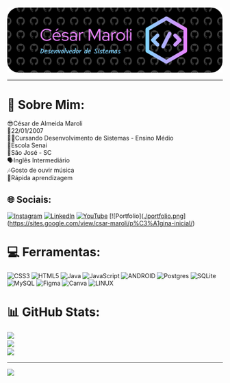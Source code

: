 <div align="center">
  
![Header](./github-header-image.png)

</div>

------------------------------------------------------------------------------------------------------------------------------------------------------------------

# 💫 Sobre Mim:
😎César de Almeida Maroli<br>👶22/01/2007<br>👨‍💻Cursando Desenvolvimento de Sistemas - Ensino Médio<br>🏫Escola Senai<br>🚩São José - SC<br>🗣Inglês Intermediário<br>🎶Gosto de ouvir música<br>🧠Rápida aprendizagem


## 🌐 Sociais:
[![Instagram](https://img.shields.io/badge/Instagram-%23E4405F.svg?logo=Instagram&logoColor=white)](https://instagram.com/https://www.secure.instagram.com/cesar.maroli/) [![LinkedIn](https://img.shields.io/badge/LinkedIn-%230077B5.svg?logo=linkedin&logoColor=white)](https://linkedin.com/in/https://www.linkedin.com/in/c%C3%A9sar-de-almeida-maroli-b20850269/) [![YouTube](https://img.shields.io/badge/YouTube-%23FF0000.svg?logo=YouTube&logoColor=white)](https://youtube.com/@https://www.youtube.com/channel/UCbMDu6v9cILlEmU7Gi85zxQ) [![Portfolio]([./portfolio.png](https://img.shields.io/badge/Portf%C3%B3lio-%230077B5.svg?logo=google&logoColor=white)](https://sites.google.com/view/csar-maroli/p%C3%A1gina-inicial/)

# 💻 Ferramentas:
![CSS3](https://img.shields.io/badge/css3-%231572B6.svg?style=for-the-badge&logo=css3&logoColor=white) ![HTML5](https://img.shields.io/badge/html5-%23E34F26.svg?style=for-the-badge&logo=html5&logoColor=white) ![Java](https://img.shields.io/badge/java-%23ED8B00.svg?style=for-the-badge&logo=java&logoColor=white) ![JavaScript](https://img.shields.io/badge/javascript-%23323330.svg?style=for-the-badge&logo=javascript&logoColor=%23F7DF1E) ![ANDROID](https://img.shields.io/badge/android-%2320232a.svg?style=for-the-badge&logo=android&logoColor=%a4c639) ![Postgres](https://img.shields.io/badge/postgres-%23316192.svg?style=for-the-badge&logo=postgresql&logoColor=white) ![SQLite](https://img.shields.io/badge/sqlite-%2307405e.svg?style=for-the-badge&logo=sqlite&logoColor=white) ![MySQL](https://img.shields.io/badge/mysql-%2300f.svg?style=for-the-badge&logo=mysql&logoColor=white) 	![Figma](https://img.shields.io/badge/figma-%23F24E1E.svg?style=for-the-badge&logo=figma&logoColor=white) ![Canva](https://img.shields.io/badge/Canva-%2300C4CC.svg?style=for-the-badge&logo=Canva&logoColor=white) ![LINUX](https://img.shields.io/badge/Linux-FCC624?style=for-the-badge&logo=linux&logoColor=black)
# 📊 GitHub Stats:
![](https://github-readme-stats.vercel.app/api?username=CSR-Maroli&theme=radical&hide_border=false&include_all_commits=false&count_private=false)<br/>
![](https://github-readme-streak-stats.herokuapp.com/?user=CSR-Maroli&theme=radical&hide_border=false)<br/>
![](https://github-readme-stats.vercel.app/api/top-langs/?username=CSR-Maroli&theme=radical&hide_border=false&include_all_commits=false&count_private=false&layout=compact)

---
[![](https://visitcount.itsvg.in/api?id=CSR-Maroli&icon=0&color=0)](https://visitcount.itsvg.in)

<!-- Proudly created with GPRM ( https://gprm.itsvg.in ) -->
